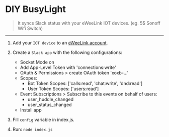 # DIY BusyLight
> It syncs Slack status with your eWeeLink IOT devices. (eg. 5$ Sonoff Wifi Switch)
---


1. Add your `IOT device` to an [eWeeLink account](https://ewelink.cc).

2. Create a `Slack app` with the following configurations:
   -  Socket Mode on
   -  Add App-Level Token with 'connections:write'
   -  OAuth & Permissions > create OAuth token 'xoxb-...'
   -  Scopes: 
      -  Bot Token Scopes: ['calls:read', 'chat:write', 'dnd:read']
      -  User Token Scopes: ['users:read']
   -  Event Subscriptions > Subscribe to this events on behalf of users:
      -  user_huddle_changed
      -  user_status_changed
   -  Install app
3. Fill `config` variable in index.js.
3. Run: `node index.js`

